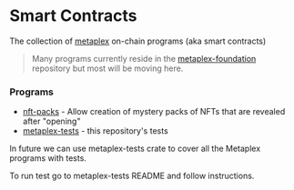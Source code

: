 # Smart Contracts

The collection of [metaplex](https://metaplex.com) on-chain programs (aka smart contracts)

> Many programs currently reside in the [metaplex-foundation](https://github.com/metaplex-foundation/metaplex/tree/master/rust) repository but most will be moving here.

### Programs

- [nft-packs](./nft-packs/README.md) - Allow creation of mystery packs of NFTs that are revealed after "opening"
- [metaplex-tests](./metaplex-tests/README.md) -  this repository's tests


In future we can use metaplex-tests crate to cover all the Metaplex programs with tests.

To run test go to metaplex-tests README and follow instructions.
